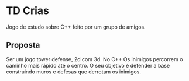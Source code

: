# TD Crias
Jogo de estudo sobre C++ feito por um grupo de amigos.

## Proposta
Ser um jogo tower defense, 2d com 3d. No C++
Os inimigos percorrem o caminho mais rápido até o centro.
O seu objetivo é defender a base construindo muros e defesas que derrotam os inimigos.
